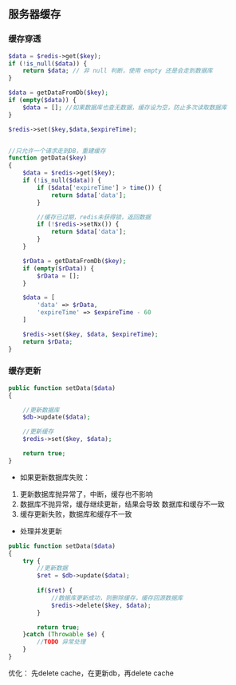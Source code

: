 ## 服务器缓存

### 缓存穿透

```php
$data = $redis->get($key);
if (!is_null($data)) {
    return $data; // 非 null 判断，使用 empty 还是会走到数据库
}

$data = getDataFromDb($key);
if (empty($data)) {
    $data = []; //如果数据库也查无数据，缓存设为空，防止多次读取数据库
}

$redis->set($key,$data,$expireTime);
```


```php

//只允许一个请求走到DB，重建缓存
function getData($key)
{
    $data = $redis->get($key);
    if (!is_null($data)) {
        if ($data['expireTime'] > time()) {
            return $data['data'];
        }

        //缓存已过期，redis未获得锁，返回数据
        if (!$redis->setNx()) {
            return $data['data'];
        }
    }

    $rData = getDataFromDb($key);
    if (empty($rData)) {
        $rData = [];
    }

    $data = [
        'data' => $rData,
        'expireTime' => $expireTime - 60
    ]

    $redis->set($key, $data, $expireTime);
    return $rData;
}

```

### 缓存更新
```php
public function setData($data)
{

    //更新数据库
    $db->update($data);

    //更新缓存
    $redis->set($key, $data);

    return true;
}
```

- 如果更新数据库失败：
1. 更新数据库抛异常了，中断，缓存也不影响
1. 数据库不抛异常，缓存继续更新，结果会导致 数据库和缓存不一致
1. 缓存更新失败，数据库和缓存不一致

- 处理并发更新
```php
public function setData($data)
{
    try {
        //更新数据
        $ret = $db->update($data);
        
        if($ret) {
            //数据库更新成功，则删除缓存，缓存回源数据库
            $redis->delete($key, $data);
        }

        return true;
    }catch (Throwable $e) {
        //TODO 异常处理
    }
}
```

优化： 先delete cache，在更新db，再delete cache